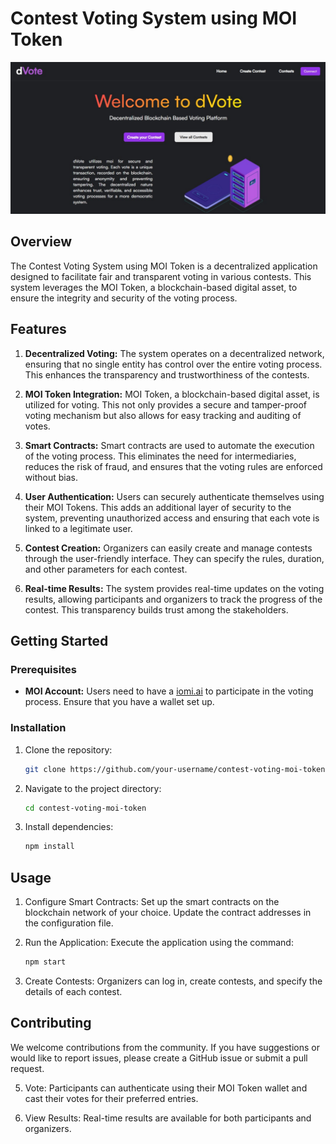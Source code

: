 # Contest Voting System using MOI Token

![Contest Voting System](image.png)

## Overview

The Contest Voting System using MOI Token is a decentralized application designed to facilitate fair and transparent voting in various contests. This system leverages the MOI Token, a blockchain-based digital asset, to ensure the integrity and security of the voting process.

## Features

1. **Decentralized Voting:** The system operates on a decentralized network, ensuring that no single entity has control over the entire voting process. This enhances the transparency and trustworthiness of the contests.

2. **MOI Token Integration:** MOI Token, a blockchain-based digital asset, is utilized for voting. This not only provides a secure and tamper-proof voting mechanism but also allows for easy tracking and auditing of votes.

3. **Smart Contracts:** Smart contracts are used to automate the execution of the voting process. This eliminates the need for intermediaries, reduces the risk of fraud, and ensures that the voting rules are enforced without bias.

4. **User Authentication:** Users can securely authenticate themselves using their MOI Tokens. This adds an additional layer of security to the system, preventing unauthorized access and ensuring that each vote is linked to a legitimate user.

5. **Contest Creation:** Organizers can easily create and manage contests through the user-friendly interface. They can specify the rules, duration, and other parameters for each contest.

6. **Real-time Results:** The system provides real-time updates on the voting results, allowing participants and organizers to track the progress of the contest. This transparency builds trust among the stakeholders.

## Getting Started

### Prerequisites

- **MOI Account:** Users need to have a [iomi.ai](iomi.ai) to participate in the voting process. Ensure that you have a wallet set up.

### Installation

1. Clone the repository:
   ```bash
   git clone https://github.com/your-username/contest-voting-moi-token.git
2. Navigate to the project directory:
   ```bash
   cd contest-voting-moi-token
3. Install dependencies:
   ```bash
   npm install

## Usage
1. Configure Smart Contracts: Set up the smart contracts on the blockchain network of your choice. Update the contract addresses in the configuration file.

2. Run the Application: Execute the application using the command:
   ```bash
   npm start

3. Create Contests: Organizers can log in, create contests, and specify the details of each contest.

## Contributing

We welcome contributions from the community. If you have suggestions or would like to report issues, please create a GitHub issue or submit a pull request.

5. Vote: Participants can authenticate using their MOI Token wallet and cast their votes for their preferred entries.

6. View Results: Real-time results are available for both participants and organizers.
